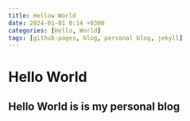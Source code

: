 ```yaml
---
title: Hellow World
date: 2024-01-01 0:14 +0300
categories: [Hello, World]
tags: [github-pages, blog, personal blog, jekyll]
---
```


# Hello World
## Hello World is is my personal blog
